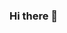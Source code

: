 ### Hi there 👋

<!--
**sajidwarner/sajidwarner** is a ✨ _special_ ✨ repository because its `README.md` (this file) appears on your GitHub profile.

Here are some ideas to get you started:

 🔭 I’m currently working on ...
🌱 I’m currently learning ...
 👯 I’m looking to collaborate on ...
 🤔 I’m looking for help with ...
 💬 Ask me about ...
📫 How to reach me: ...
 😄 Pronouns: ...
 ⚡ Fun fact: ...
